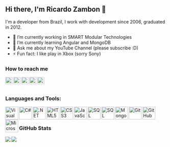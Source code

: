 ## Hi there, I'm Ricardo Zambon 👋

I'm a developer from Brazil, I work with development since 2006, graduated in 2012.

- 🔭 I’m currently working in SMART Modular Technologies
- 🌱 I’m currently learning Angular and MongoDB
- 💬 Ask me about my YouTube Channel (please subscribe :D)
- ⚡ Fun fact: I like play in Xbox (sorry Sony)

### How to reach me

[<img align="left" alt="Ricardo Zambon | YouTube" width="22px" src="https://cdn.jsdelivr.net/npm/simple-icons@v3/icons/youtube.svg" />][youtube]
[<img align="left" alt="Ricardo Zambon | Medium" width="22px" src="https://cdn.jsdelivr.net/npm/simple-icons@v3/icons/medium.svg" />][medium]
[<img align="left" alt="Ricardo Zambon | Twitter" width="22px" src="https://cdn.jsdelivr.net/npm/simple-icons@v3/icons/twitter.svg" />][twitter]
[<img align="left" alt="Ricardo Zambon | LinkedIn" width="22px" src="https://cdn.jsdelivr.net/npm/simple-icons@v3/icons/linkedin.svg" />][linkedin]
[<img align="left" alt="Ricardo Zambon | Instagram" width="22px" src="https://cdn.jsdelivr.net/npm/simple-icons@v3/icons/instagram.svg" />][instagram]

<br />
<br />

### Languages and Tools:

<img align="left" alt="Visual Studio Code" width="40px" src="https://cdn.jsdelivr.net/gh/ricardozambon/ricardozambon/icons/visual-studio-code.png" />
<img align="left" alt="C#" width="40px" src="https://cdn.jsdelivr.net/gh/ricardozambon/ricardozambon/icons/csharp.png" />
<img align="left" alt=".NET Core" width="40px" src="https://cdn.jsdelivr.net/gh/ricardozambon/ricardozambon/icons/netcore.png" />
<img align="left" alt="HTML5" width="40px" src="https://cdn.jsdelivr.net/gh/ricardozambon/ricardozambon/icons/html.png" />
<img align="left" alt="CSS3" width="40px" src="https://cdn.jsdelivr.net/gh/ricardozambon/ricardozambon/icons/css.png" />
<img align="left" alt="JavaScript" width="40px" src="https://cdn.jsdelivr.net/gh/ricardozambon/ricardozambon/icons/javascript.png" />
<img align="left" alt="SQL" width="40px" src="https://cdn.jsdelivr.net/gh/ricardozambon/ricardozambon/icons/sql.png" />
<img align="left" alt="SQL Server" width="40px" src="https://cdn.jsdelivr.net/gh/ricardozambon/ricardozambon/icons/sqlserver.png" />
<img align="left" alt="MongoDB" width="40px" src="https://cdn.jsdelivr.net/gh/ricardozambon/ricardozambon/icons/mongodb.png" />
<img align="left" alt="Git" width="40px" src="https://cdn.jsdelivr.net/gh/ricardozambon/ricardozambon/icons/git.png" />
<img align="left" alt="GitHub" width="40px" src="https://cdn.jsdelivr.net/gh/ricardozambon/ricardozambon/icons/github.png" />
<img align="left" alt="Microsoft Azure" width="40px" src="https://cdn.jsdelivr.net/gh/ricardozambon/ricardozambon/icons/azure.png" />

<br />
<br />

### GitHub Stats

<div>
<a href="https://readme-stats-cfgj2cxdy.vercel.app/api?username=ricardozambon&count_private=true&show_icons=true">
  <img  align="left" src="https://readme-stats-cfgj2cxdy.vercel.app/api?username=ricardozambon&count_private=true&show_icons=true" />
</a>
<a href="https://readme-stats-cfgj2cxdy.vercel.app/api/top-langs/?username=ricardozambon">
  <img align="left" src="https://readme-stats-cfgj2cxdy.vercel.app/api/top-langs/?username=ricardozambon" />
</a>
</div>

[twitter]: https://twitter.com/rickzambon
[youtube]: https://www.youtube.com/channel/UCWngDxayHzHSIfJRH5hjEmw
[medium]: https://medium.com/@ricardo.zambon
[instagram]: https://www.instagram.com/zambonricardo
[linkedin]: https://www.linkedin.com/in/ricardozambon
